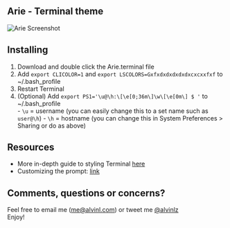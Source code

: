 ## Arie - Terminal theme   

![Arie Screenshot](https://raw.github.com/Alvinlz/arie-terminal-theme/master/screenshot.png)   

## Installing   
1.   Download and double click the Arie.terminal file
2.   Add `export CLICOLOR=1` and `export LSCOLORS=Gxfxdxdxdxdxdxcxcxxfxf` to ~/.bash_profile
3.   Restart Terminal   
4.   (Optional) Add `export PS1='\u@\h:\[\e[0;36m\]\w\[\e[0m\] $ '` to ~/.bash_profile   
    -   `\u` = username (you can easily change this to a set name such as `user@\h`)
    -   `\h` = hostname (you can change this in System Preferences > Sharing or do as above)

## Resources    
- More in-depth guide to styling Terminal [here](http://osxdaily.com/2012/02/21/add-color-to-the-terminal-in-mac-os-x/)
- Customizing the prompt: [link](http://osxdaily.com/2006/12/11/how-to-customize-your-terminal-prompt/)

## Comments, questions or concerns?
Feel free to email me (me@alvinl.com) or tweet me [@alvinlz](https://twitter.com/Alvinlz)    
Enjoy!